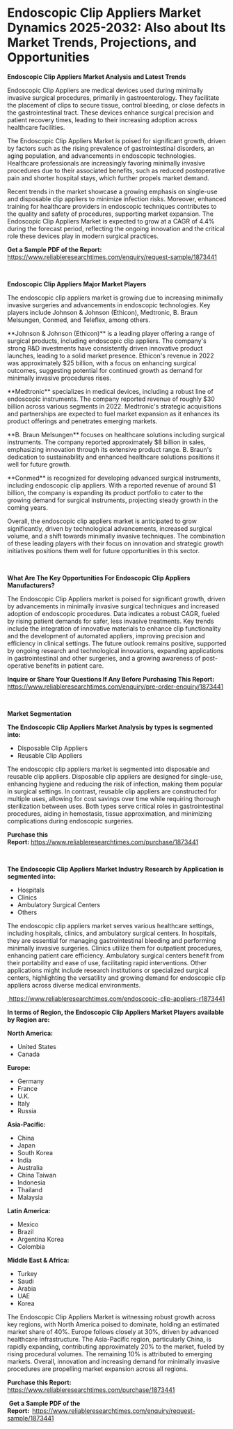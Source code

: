 <p><h1>Endoscopic Clip Appliers Market Dynamics 2025-2032: Also about Its Market Trends, Projections, and Opportunities</h1></p><p><strong>Endoscopic Clip Appliers Market Analysis and Latest Trends</strong></p>
<p><p>Endoscopic Clip Appliers are medical devices used during minimally invasive surgical procedures, primarily in gastroenterology. They facilitate the placement of clips to secure tissue, control bleeding, or close defects in the gastrointestinal tract. These devices enhance surgical precision and patient recovery times, leading to their increasing adoption across healthcare facilities.</p><p>The Endoscopic Clip Appliers Market is poised for significant growth, driven by factors such as the rising prevalence of gastrointestinal disorders, an aging population, and advancements in endoscopic technologies. Healthcare professionals are increasingly favoring minimally invasive procedures due to their associated benefits, such as reduced postoperative pain and shorter hospital stays, which further propels market demand. </p><p>Recent trends in the market showcase a growing emphasis on single-use and disposable clip appliers to minimize infection risks. Moreover, enhanced training for healthcare providers in endoscopic techniques contributes to the quality and safety of procedures, supporting market expansion. The Endoscopic Clip Appliers Market is expected to grow at a CAGR of 4.4% during the forecast period, reflecting the ongoing innovation and the critical role these devices play in modern surgical practices.</p></p>
<p><strong>Get a Sample PDF of the Report:&nbsp;</strong> <a href="https://www.reliableresearchtimes.com/enquiry/request-sample/1873441?utm_campaign=3088&utm_medium=2&utm_source=Github&utm_content=ia&utm_term=13042025&utm_id=endoscopic-clip-appliers">https://www.reliableresearchtimes.com/enquiry/request-sample/1873441</a></p>
<p>&nbsp;</p>
<p><strong>Endoscopic Clip Appliers Major Market Players</strong></p>
<p><p>The endoscopic clip appliers market is growing due to increasing minimally invasive surgeries and advancements in endoscopic technologies. Key players include Johnson & Johnson (Ethicon), Medtronic, B. Braun Melsungen, Conmed, and Teleflex, among others.</p><p>**Johnson & Johnson (Ethicon)** is a leading player offering a range of surgical products, including endoscopic clip appliers. The company's strong R&D investments have consistently driven innovative product launches, leading to a solid market presence. Ethicon's revenue in 2022 was approximately $25 billion, with a focus on enhancing surgical outcomes, suggesting potential for continued growth as demand for minimally invasive procedures rises.</p><p>**Medtronic** specializes in medical devices, including a robust line of endoscopic instruments. The company reported revenue of roughly $30 billion across various segments in 2022. Medtronic's strategic acquisitions and partnerships are expected to fuel market expansion as it enhances its product offerings and penetrates emerging markets. </p><p>**B. Braun Melsungen** focuses on healthcare solutions including surgical instruments. The company reported approximately $8 billion in sales, emphasizing innovation through its extensive product range. B. Braun's dedication to sustainability and enhanced healthcare solutions positions it well for future growth.</p><p>**Conmed** is recognized for developing advanced surgical instruments, including endoscopic clip appliers. With a reported revenue of around $1 billion, the company is expanding its product portfolio to cater to the growing demand for surgical instruments, projecting steady growth in the coming years.</p><p>Overall, the endoscopic clip appliers market is anticipated to grow significantly, driven by technological advancements, increased surgical volume, and a shift towards minimally invasive techniques. The combination of these leading players with their focus on innovation and strategic growth initiatives positions them well for future opportunities in this sector.</p></p>
<p>&nbsp;</p>
<p><strong>What Are The Key Opportunities For Endoscopic Clip Appliers Manufacturers?</strong></p>
<p><p>The Endoscopic Clip Appliers market is poised for significant growth, driven by advancements in minimally invasive surgical techniques and increased adoption of endoscopic procedures. Data indicates a robust CAGR, fueled by rising patient demands for safer, less invasive treatments. Key trends include the integration of innovative materials to enhance clip functionality and the development of automated appliers, improving precision and efficiency in clinical settings. The future outlook remains positive, supported by ongoing research and technological innovations, expanding applications in gastrointestinal and other surgeries, and a growing awareness of post-operative benefits in patient care.</p></p>
<p><strong>Inquire or Share Your Questions If Any Before Purchasing This Report:</strong> <a href="https://www.reliableresearchtimes.com/enquiry/pre-order-enquiry/1873441?utm_campaign=3088&utm_medium=2&utm_source=Github&utm_content=ia&utm_term=13042025&utm_id=endoscopic-clip-appliers">https://www.reliableresearchtimes.com/enquiry/pre-order-enquiry/1873441</a></p>
<p>&nbsp;</p>
<p><strong>Market Segmentation</strong></p>
<p><strong>The Endoscopic Clip Appliers Market Analysis by types is segmented into:</strong></p>
<p><ul><li>Disposable Clip Appliers</li><li>Reusable Clip Appliers</li></ul></p>
<p><p>The endoscopic clip appliers market is segmented into disposable and reusable clip appliers. Disposable clip appliers are designed for single-use, enhancing hygiene and reducing the risk of infection, making them popular in surgical settings. In contrast, reusable clip appliers are constructed for multiple uses, allowing for cost savings over time while requiring thorough sterilization between uses. Both types serve critical roles in gastrointestinal procedures, aiding in hemostasis, tissue approximation, and minimizing complications during endoscopic surgeries.</p></p>
<p><strong>Purchase this Report:&nbsp;</strong><a href="https://www.reliableresearchtimes.com/purchase/1873441?utm_campaign=3088&utm_medium=2&utm_source=Github&utm_content=ia&utm_term=13042025&utm_id=endoscopic-clip-appliers">https://www.reliableresearchtimes.com/purchase/1873441</a></p>
<p>&nbsp;</p>
<p><strong>The Endoscopic Clip Appliers Market Industry Research by Application is segmented into:</strong></p>
<p><ul><li>Hospitals</li><li>Clinics</li><li>Ambulatory Surgical Centers</li><li>Others</li></ul></p>
<p><p>The endoscopic clip appliers market serves various healthcare settings, including hospitals, clinics, and ambulatory surgical centers. In hospitals, they are essential for managing gastrointestinal bleeding and performing minimally invasive surgeries. Clinics utilize them for outpatient procedures, enhancing patient care efficiency. Ambulatory surgical centers benefit from their portability and ease of use, facilitating rapid interventions. Other applications might include research institutions or specialized surgical centers, highlighting the versatility and growing demand for endoscopic clip appliers across diverse medical environments.</p></p>
<p><a href="https://www.reliableresearchtimes.com/endoscopic-clip-appliers-r1873441?utm_campaign=3088&utm_medium=2&utm_source=Github&utm_content=ia&utm_term=13042025&utm_id=endoscopic-clip-appliers">&nbsp;https://www.reliableresearchtimes.com/endoscopic-clip-appliers-r1873441</a></p>
<p><strong>In terms of Region, the Endoscopic Clip Appliers Market Players available by Region are:</strong></p>
<p>
    <p> <strong> North America: </strong>
        <ul>
            <li>United States</li>
            <li>Canada</li>
        </ul>
        </p> 
    <p> <strong> Europe: </strong>
        <ul>
            <li>Germany</li>
            <li>France</li>
            <li>U.K.</li>
            <li>Italy</li>
            <li>Russia</li>
        </ul>
        </p> 
    <p> <strong> Asia-Pacific: </strong>
        <ul>
            <li>China</li>
            <li>Japan</li>
            <li>South Korea</li>
            <li>India</li>
            <li>Australia</li>
            <li>China Taiwan</li>
            <li>Indonesia</li>
            <li>Thailand</li>
            <li>Malaysia</li>
        </ul>
        </p> 
    <p> <strong> Latin America: </strong>
        <ul>
            <li>Mexico</li>
            <li>Brazil</li>
            <li>Argentina Korea</li>
            <li>Colombia</li>
        </ul>
        </p> 
    <p> <strong> Middle East & Africa: </strong>
        <ul>
            <li>Turkey</li>
            <li>Saudi</li>
            <li>Arabia</li>
            <li>UAE</li>
            <li>Korea</li>
        </ul>
    </p>
    </p>
<p><p>The Endoscopic Clip Appliers Market is witnessing robust growth across key regions, with North America poised to dominate, holding an estimated market share of 40%. Europe follows closely at 30%, driven by advanced healthcare infrastructure. The Asia-Pacific region, particularly China, is rapidly expanding, contributing approximately 20% to the market, fueled by rising procedural volumes. The remaining 10% is attributed to emerging markets. Overall, innovation and increasing demand for minimally invasive procedures are propelling market expansion across all regions.</p></p>
<p><strong>Purchase this Report: </strong><a href="https://www.reliableresearchtimes.com/purchase/1873441?utm_campaign=3088&utm_medium=2&utm_source=Github&utm_content=ia&utm_term=13042025&utm_id=endoscopic-clip-appliers">https://www.reliableresearchtimes.com/purchase/1873441</a></p>
<p>&nbsp;<strong>Get a Sample PDF of the Report:&nbsp;&nbsp;</strong><a href="https://www.reliableresearchtimes.com/enquiry/request-sample/1873441?utm_campaign=3088&utm_medium=2&utm_source=Github&utm_content=ia&utm_term=13042025&utm_id=endoscopic-clip-appliers">https://www.reliableresearchtimes.com/enquiry/request-sample/1873441</a></p>
<p><strong></strong></p>
<p><p></p><p></p><p></p></p>